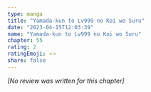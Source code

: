 ```yaml
---
type: manga
title: "Yamada-kun to Lv999 no Koi wo Suru"
date: "2023-04-15T12:03:39"
name: "Yamada-kun to Lv999 no Koi wo Suru"
chapter: 55
rating: 2
ratingEmoji: ⭐️⭐️
share: false
---
```


*[No review was written for this chapter]*
